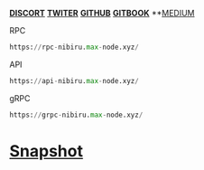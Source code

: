 **[DISCORT](https://discord.gg/nibiru)**
**[TWITER](https://twitter.com/NibiruChain)**
**[GITHUB](https://github.com/NibiruChain)**
**[GITBOOK](https://nibiru.fi/docs)**
**[MEDIUM]( https://medium.nibiru.fi/)

RPC
```python
https://rpc-nibiru.max-node.xyz/
```
API
```python
https://api-nibiru.max-node.xyz/
````
gRPC
```python
https://grpc-nibiru.max-node.xyz/
```

# [Snapshot](https://github.com/Node-max/Testnet/tree/main/Nibiru%20Chain/Snaphot)
